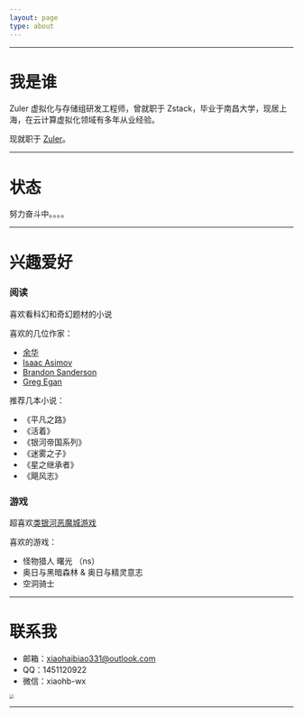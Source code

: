```yaml
---
layout: page
type: about
---
```

***
# 我是谁

Zuler 虚拟化与存储组研发工程师，曾就职于 Zstack，毕业于南昌大学，现居上海，在云计算虚拟化领域有多年从业经验。

现就职于 [Zuler](https://www.todesk.com/)。

***
# 状态
努力奋斗中。。。。

***
# 兴趣爱好
### 阅读

喜欢看科幻和奇幻题材的小说

喜欢的几位作家：
- [余华](https://baike.baidu.com/item/%E4%BD%99%E5%8D%8E/6935)
- [Isaac Asimov](https://en.wikipedia.org/wiki/Isaac_Asimov)
- [Brandon Sanderson](https://en.wikipedia.org/wiki/Brandon_Sanderson)
- [Greg Egan](https://zh.wikipedia.org/wiki/%E6%A0%BC%E9%9B%B7%E6%A0%BC%C2%B7%E4%BC%8A%E6%A0%B9)

推荐几本小说：
- 《平凡之路》
- 《活着》
- 《银河帝国系列》
- 《迷雾之子》
- 《星之继承者》
- 《飓风志》

### 游戏

超喜欢[类银河恶魔城游戏](https://zh.wikipedia.org/wiki/%E7%B1%BB%E9%93%B6%E6%B2%B3%E6%88%98%E5%A3%AB%E6%81%B6%E9%AD%94%E5%9F%8E%E6%B8%B8%E6%88%8F)

喜欢的游戏：
- 怪物猎人 曙光 （ns）
- 奥日与黑暗森林 & 奥日与精灵意志
- 空洞骑士

***

# 联系我

- 邮箱：<a href="Mailto:xiaohaibiao331@outlook.com">xiaohaibiao331@outlook.com</a>
- QQ：1451120922
- 微信：xiaohb-wx

<image src="\pictures\wechat.jpg" style="zoom:50%"/>

***
